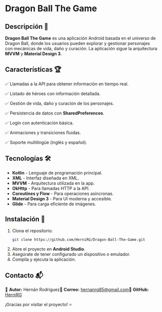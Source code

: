 # Dragon Ball The Game

## Descripción 📖

**Dragon Ball The Game** es una aplicación Android basada en el universo de Dragon Ball, donde los usuarios pueden explorar y gestionar personajes con mecánicas de vida, daño y curación. La aplicación sigue la arquitectura **MVVM** y **Material Design 3**.

## Características 🏆

✅ Llamadas a la API para obtener información en tiempo real.

✅ Listado de héroes con información detallada.

✅ Gestión de vida, daño y curación de los personajes.

✅ Persistencia de datos con **SharedPreferences**.

✅ Login con autenticación básica.

✅ Animaciones y transiciones fluidas.

✅ Soporte multilingüe (inglés y español).

## Tecnologías 🛠️

- **Kotlin** - Lenguaje de programación principal.
- **XML** - Interfaz diseñada en XML.
- **MVVM** - Arquitectura utilizada en la app.
- **OkHttp** - Para llamadas HTTP a la API.
- **Coroutines y Flow** - Para operaciones asíncronas.
- **Material Design 3** - Para UI moderna y accesible.
- **Glide** - Para carga eficiente de imágenes.

## Instalación 🚀

1. Clona el repositorio:
   ```sh
   git clone https://github.com/HerniRG/Dragon-Ball-The-Game.git
   ```
2. Abre el proyecto en **Android Studio**.
3. Asegúrate de tener configurado un dispositivo o emulador.
4. Compila y ejecuta la aplicación.

## Contacto 📬

📌 **Autor:** Hernán Rodríguez📧 **Correo:** [hernanrg85@gmail.com](mailto:hernanrg85@gmail.com)🔗 **GitHub:** [HerniRG](https://github.com/HerniRG)

¡Gracias por visitar el proyecto! ⭐
